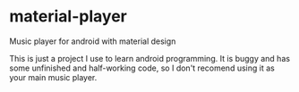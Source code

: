 # material-player
Music player for android with material design

This is just a project I use to learn android programming. It is buggy and has some unfinished and half-working code, 
so I don't recomend using it as your main music player.
